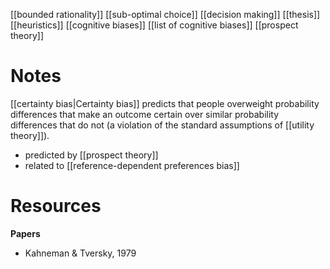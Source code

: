 [[bounded rationality]]
[[sub-optimal choice]]
[[decision making]]
[[thesis]]
[[heuristics]]
[[cognitive biases]]
[[list of cognitive biases]]
[[prospect theory]]

# Notes
[[certainty bias|Certainty bias]] predicts  that  people  overweight probability differences that make an outcome certain over similar probability  differences  that  do  not  (a  violation  of  the  standard assumptions of [[utility theory]]).

- predicted by [[prospect theory]]
- related to [[reference-dependent  preferences bias]]

# Resources
**Papers**
- Kahneman & Tversky, 1979